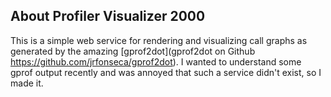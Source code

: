 ## About Profiler Visualizer 2000

This is a simple web service for rendering and visualizing call graphs as generated by the amazing [gprof2dot](gprof2dot on Github https://github.com/jrfonseca/gprof2dot).  I wanted to understand some gprof output recently and was annoyed that such a service didn't exist, so I made it.
